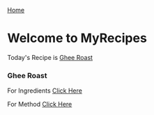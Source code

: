 [Home](index)

# Welcome to MyRecipes

Today's Recipe is [Ghee Roast](README)


### Ghee Roast

For Ingredients [Click Here](Ingredients)

For Method [Click Here](Recipe)
